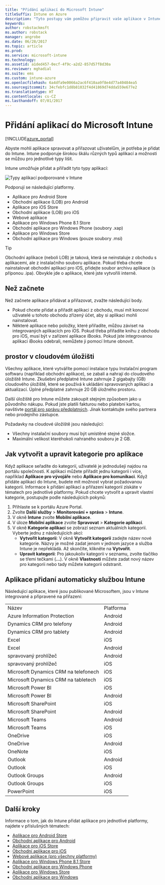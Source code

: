 ```yaml
---
title: "Přidání aplikací do Microsoft Intune"
titleSuffix: Intune on Azure
description: "Tyto postupy vám pomůžou připravit vaše aplikace v Intune pro přiřazení uživatelům a zařízením. \""
keywords: 
author: robstackmsft
ms.author: robstack
manager: angrobe
ms.date: 06/28/2017
ms.topic: article
ms.prod: 
ms.service: microsoft-intune
ms.technology: 
ms.assetid: a1ded457-0ecf-4f9c-a2d2-857d57f8d30a
ms.reviewer: mghadial
ms.suite: ems
ms.custom: intune-azure
ms.openlocfilehash: 6a4dfa9e0066a2ac6f410aa9f8e4d77a40484ea5
ms.sourcegitcommit: 34cfebfc1d8b81032f4d41869d74dda559e677e2
ms.translationtype: HT
ms.contentlocale: cs-CZ
ms.lasthandoff: 07/01/2017
---
```

# <a name="how-to-add-an-app-to-microsoft-intune"></a>Přidání aplikací do Microsoft Intune

[!INCLUDE[azure_portal](./includes/azure_portal.md)]

Abyste mohli aplikace spravovat a přiřazovat uživatelům, je potřeba je přidat do Intune. Intune podporuje širokou škálu různých typů aplikací a možnosti se můžou pro jednotlivé typy lišit.

Intune umožňuje přidat a přiřadit tyto typy aplikací:

![Typy aplikací podporované v Intune](./media/app-types.png)

Podporují se následující platformy.

- Aplikace pro Android Store
- Obchodní aplikace (LOB) pro Android
- Aplikace pro iOS Store
- Obchodní aplikace (LOB) pro iOS
- Webové aplikace
- Aplikace pro Windows Phone 8.1 Store
- Obchodní aplikace pro Windows Phone (soubory .xap)
- Aplikace pro Windows Store
- Obchodní aplikace pro Windows (pouze soubory .msi)

>[!TIP]
> Obchodní aplikace (neboli LOB) je taková, která se neinstaluje z obchodu s aplikacemi, ale z instalačního souboru aplikace. Pokud třeba chcete nainstalovat obchodní aplikaci pro iOS, přidejte soubor archivu aplikace (s příponou .ipa). Obvykle jde o aplikace, které jste vytvořili interně.

## <a name="before-you-start"></a>Než začnete

Než začnete aplikace přidávat a přiřazovat, zvažte následující body.

- Pokud chcete přidat a přiřadit aplikaci z obchodu, musí mít koncoví uživatelé u tohoto obchodu zřízený účet, aby si aplikaci mohli nainstalovat.
- Některé aplikace nebo položky, které přiřadíte, můžou záviset na integrovaných aplikacích pro iOS. Pokud třeba přiřadíte knihu z obchodu pro iOS, musí být v zařízení aplikace iBooks. Pokud jste integrovanou aplikaci iBooks odebrali, nemůžete ji pomocí Intune obnovit.

## <a name="cloud-storage-space"></a>prostor v cloudovém úložišti
Všechny aplikace, které vytváříte pomocí instalace typu Instalační program softwaru (například obchodní aplikace), se zabalí a nahrají do cloudového úložiště Intune. Zkušební předplatné Intune zahrnuje 2 gigabajty (GB) cloudového úložiště, které se používá k ukládání spravovaných aplikací a aktualizací. Úplné předplatné zahrnuje 20 GB úložného prostoru.

Další úložiště pro Intune můžete zakoupit stejným způsobem jako u původního nákupu.  Pokud jste platili fakturou nebo platební kartou, navštivte [portál pro správu předplatných](https://portal.office.com/adminportal/home?switchtomodern=true#/subscriptions).  Jinak kontaktujte svého partnera nebo prodejního zástupce.

Požadavky na cloudové úložiště jsou následující:

-   Všechny instalační soubory musí být umístěné stejné složce.
-   Maximální velikost kteréhokoli nahraného souboru je 2 GB.

## <a name="how-to-create-and-edit-categories-for-apps"></a>Jak vytvořit a upravit kategorie pro aplikace

Když aplikace seřadíte do kategorií, uživatelé je jednodušeji najdou na portálu společnosti. K aplikaci můžete přiřadit jednu kategorii i více, například **Aplikace pro vývojáře** nebo **Aplikace pro komunikaci**.
Když přidáte aplikaci do Intune, budete mít možnost vybrat požadovanou kategorii. Informace k přidání aplikací a přiřazení kategorií získáte v tématech pro jednotlivé platformy. Pokud chcete vytvořit a upravit vlastní kategorie, postupujte podle následujících pokynů:

1. Přihlaste se k portálu Azure Portal.
2. Zvolte **Další služby** > **Monitorování + správa** > **Intune**.
3. V okně **Intune** zvolte **Mobilní aplikace**.
4. V úloze **Mobilní aplikace** zvolte **Spravovat** > **Kategorie aplikací**.
5. V okně **Kategorie aplikací** se zobrazí seznam aktuálních kategorií. Vyberte jednu z následujících akcí:
    - **Vytvořit kategorii**: V okně **Vytvořit kategorii** zadejte název nové kategorie. Názvy je možné zadat jenom v jednom jazyce a služba Intune je nepřekládá. Až skončíte, klikněte na **Vytvořit**.
    - **Upravit kategorii**: Pro jakoukoliv kategorii v seznamu, zvolte tlačítko se třemi tečkami (**...**). V okně **Vlastnosti** můžete zadat nový název pro kategorii nebo tady můžete kategorii odstranit.


## <a name="apps-added-automatically-by-intune"></a>Aplikace přidaní automaticky službou Intune

Následující aplikace, které jsou publikované Microsoftem, jsou v Intune integrované a připravené na přiřazení:

|||
|-|-|
|Název|Platforma|Typ aplikace|
|Azure Information Protection|Android|Spravovaná aplikace obchodu pro Android|
|Dynamics CRM pro telefony|Android|Spravovaná aplikace obchodu pro Android|
|Dynamics CRM pro tablety|Android|Spravovaná aplikace obchodu pro Android|
|Excel|iOS|Spravovaná aplikace obchodu pro iOS|
|Excel|Android|Spravovaná aplikace obchodu pro Android|
|spravovaný prohlížeč|Android|Spravovaná aplikace obchodu pro Android|
|spravovaný prohlížeč|iOS|Spravovaná aplikace obchodu pro iOS|
|Microsoft Dynamics CRM na telefonech|iOS|Spravovaná aplikace obchodu pro iOS|
|Microsoft Dynamics CRM na tabletech|iOS|Spravovaná aplikace obchodu pro iOS|
|Microsoft Power BI|iOS|Spravovaná aplikace obchodu pro iOS|
|Microsoft Power BI|Android|Spravovaná aplikace obchodu pro Android|
|Microsoft SharePoint|iOS|Spravovaná aplikace obchodu pro iOS|
|Microsoft SharePoint|Android|Spravovaná aplikace obchodu pro Android|
|Microsoft Teams|Android|Spravovaná aplikace obchodu pro Android|
|Microsoft Teams|iOS|Spravovaná aplikace obchodu pro iOS|
|OneDrive|iOS|Spravovaná aplikace obchodu pro iOS|
|OneDrive|Android|Spravovaná aplikace obchodu pro Android|
|OneNote|iOS|Spravovaná aplikace obchodu pro iOS|
|Outlook|Android|Spravovaná aplikace obchodu pro Android|
|Outlook|iOS|Spravovaná aplikace obchodu pro iOS|
|Outlook Groups|Android|Spravovaná aplikace obchodu pro Android|
|Outlook Groups|iOS|Spravovaná aplikace obchodu pro iOS|
|PowerPoint|iOS|Spravovaná aplikace obchodu pro iOS|

## <a name="next-steps"></a>Další kroky

Informace o tom, jak do Intune přidat aplikace pro jednotlivé platformy, najdete v příslušných tématech:

- [Aplikace pro Android Store](store-apps-android.md)
- [Obchodní aplikace pro Android](lob-apps-android.md)
- [Aplikace pro iOS Store](store-apps-ios.md)
- [Obchodní aplikace pro iOS](lob-apps-ios.md)
- [Webové aplikace (pro všechny platformy)](web-app.md)
- [Aplikace pro Windows Phone 8.1 Store](store-apps-windows-phone-8-1.md)
- [Obchodní aplikace pro Windows Phone](lob-apps-windows-phone.md)
- [Aplikace pro Windows Store](store-apps-windows.md)
- [Obchodní aplikace pro Windows](lob-apps-windows.md)

